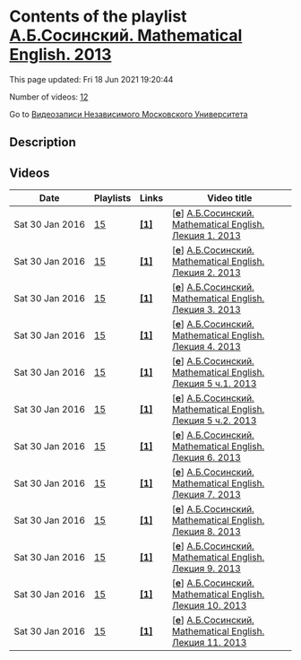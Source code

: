 # Contents of the playlist [А.Б.Сосинский. Mathematical English. 2013](https://www.youtube.com/playlist?list=PLp9ABVh6_x4GAY7kVHPSqHw-Qlu9rE-FT)

This page updated: Fri 18 Jun 2021 19:20:44

Number of videos: [12](#videos)

Go to [Видеозаписи Независимого Московского Университета](../README.md)

## Description



## Videos

|Date|Playlists|Links|Video title|
|---|---|---|---|
| Sat&nbsp;30&nbsp;Jan&nbsp;2016 | [15](../playlists/15 "А.Б.Сосинский. Mathematical English. 2013") | [**[1]**](http://ium.mccme.ru/s13/MathEnglish.html) | [[**e**](https://studio.youtube.com/video/Lzd_RoCFSDU/edit "Edit")] [А.Б.Сосинский. Mathematical English. Лекция 1. 2013](https://www.youtube.com/watch?v=Lzd_RoCFSDU&list=PLp9ABVh6_x4GAY7kVHPSqHw-Qlu9rE-FT "Mathematical English. Лекция 1. &#013;Независимый Московский Университет &#013;Москва, Большой Власьевский пер., 11, 401, 13 феваля 2013, 16:00&#013;Подробнее о курсе: http://ium.mccme.ru/s13/MathEnglish.html") |
| Sat&nbsp;30&nbsp;Jan&nbsp;2016 | [15](../playlists/15 "А.Б.Сосинский. Mathematical English. 2013") | [**[1]**](http://ium.mccme.ru/s13/MathEnglish.html) | [[**e**](https://studio.youtube.com/video/9u1vYI4Yqv4/edit "Edit")] [А.Б.Сосинский. Mathematical English. Лекция 2. 2013](https://www.youtube.com/watch?v=9u1vYI4Yqv4&list=PLp9ABVh6_x4GAY7kVHPSqHw-Qlu9rE-FT "Mathematical English. Лекция 2. &#013;Независимый Московский Университет &#013;Москва, Большой Власьевский пер., 11, 401, 20 феваля 2013, 16:00&#013;Подробнее о курсе: http://ium.mccme.ru/s13/MathEnglish.html") |
| Sat&nbsp;30&nbsp;Jan&nbsp;2016 | [15](../playlists/15 "А.Б.Сосинский. Mathematical English. 2013") | [**[1]**](http://ium.mccme.ru/s13/MathEnglish.html) | [[**e**](https://studio.youtube.com/video/2s3l46OnIzA/edit "Edit")] [А.Б.Сосинский. Mathematical English. Лекция 3. 2013](https://www.youtube.com/watch?v=2s3l46OnIzA&list=PLp9ABVh6_x4GAY7kVHPSqHw-Qlu9rE-FT "Mathematical English. Лекция 3. &#013;Независимый Московский Университет &#013;Москва, Большой Власьевский пер., 11, 401, 27 феваля 2013, 16:00&#013;Подробнее о курсе: http://ium.mccme.ru/s13/MathEnglish.html") |
| Sat&nbsp;30&nbsp;Jan&nbsp;2016 | [15](../playlists/15 "А.Б.Сосинский. Mathematical English. 2013") | [**[1]**](http://ium.mccme.ru/s13/MathEnglish.html) | [[**e**](https://studio.youtube.com/video/2zc18_uNhcI/edit "Edit")] [А.Б.Сосинский. Mathematical English. Лекция 4. 2013](https://www.youtube.com/watch?v=2zc18_uNhcI&list=PLp9ABVh6_x4GAY7kVHPSqHw-Qlu9rE-FT "Mathematical English. Лекция 4. &#013;Независимый Московский Университет &#013;Москва, Большой Власьевский пер., 11, 401, 6 марта 2013, 16:00&#013;Подробнее о курсе: http://ium.mccme.ru/s13/MathEnglish.html") |
| Sat&nbsp;30&nbsp;Jan&nbsp;2016 | [15](../playlists/15 "А.Б.Сосинский. Mathematical English. 2013") | [**[1]**](http://ium.mccme.ru/s13/MathEnglish.html) | [[**e**](https://studio.youtube.com/video/fgHj8T3ZJz8/edit "Edit")] [А.Б.Сосинский. Mathematical English. Лекция 5 ч.1. 2013](https://www.youtube.com/watch?v=fgHj8T3ZJz8&list=PLp9ABVh6_x4GAY7kVHPSqHw-Qlu9rE-FT "Mathematical English. Лекция 5 ч.1. &#013;Независимый Московский Университет &#013;Москва, Большой Власьевский пер., 11, 401, 13 марта 2013, 16:00&#013;Подробнее о курсе: http://ium.mccme.ru/s13/MathEnglish.html") |
| Sat&nbsp;30&nbsp;Jan&nbsp;2016 | [15](../playlists/15 "А.Б.Сосинский. Mathematical English. 2013") | [**[1]**](http://ium.mccme.ru/s13/MathEnglish.html) | [[**e**](https://studio.youtube.com/video/J7bcwEGOFQE/edit "Edit")] [А.Б.Сосинский. Mathematical English. Лекция 5 ч.2. 2013](https://www.youtube.com/watch?v=J7bcwEGOFQE&list=PLp9ABVh6_x4GAY7kVHPSqHw-Qlu9rE-FT "Mathematical English. Лекция 5 ч.2. &#013;Независимый Московский Университет &#013;Москва, Большой Власьевский пер., 11, 401, 13 марта 2013, 16:00&#013;Подробнее о курсе: http://ium.mccme.ru/s13/MathEnglish.html") |
| Sat&nbsp;30&nbsp;Jan&nbsp;2016 | [15](../playlists/15 "А.Б.Сосинский. Mathematical English. 2013") | [**[1]**](http://ium.mccme.ru/s13/MathEnglish.html) | [[**e**](https://studio.youtube.com/video/7VXZgQdX__E/edit "Edit")] [А.Б.Сосинский. Mathematical English. Лекция 6. 2013](https://www.youtube.com/watch?v=7VXZgQdX__E&list=PLp9ABVh6_x4GAY7kVHPSqHw-Qlu9rE-FT "Mathematical English. Лекция 6. &#013;Независимый Московский Университет &#013;Москва, Большой Власьевский пер., 11, 401, 20 марта 2013, 16:00&#013;Подробнее о курсе: http://ium.mccme.ru/s13/MathEnglish.html") |
| Sat&nbsp;30&nbsp;Jan&nbsp;2016 | [15](../playlists/15 "А.Б.Сосинский. Mathematical English. 2013") | [**[1]**](http://ium.mccme.ru/s13/MathEnglish.html) | [[**e**](https://studio.youtube.com/video/76nZ8tITarU/edit "Edit")] [А.Б.Сосинский. Mathematical English. Лекция 7. 2013](https://www.youtube.com/watch?v=76nZ8tITarU&list=PLp9ABVh6_x4GAY7kVHPSqHw-Qlu9rE-FT "Mathematical English. Лекция 7. &#013;Независимый Московский Университет &#013;Москва, Большой Власьевский пер., 11, 401, 27 марта 2013, 16:00&#013;Подробнее о курсе: http://ium.mccme.ru/s13/MathEnglish.html") |
| Sat&nbsp;30&nbsp;Jan&nbsp;2016 | [15](../playlists/15 "А.Б.Сосинский. Mathematical English. 2013") | [**[1]**](http://ium.mccme.ru/s13/MathEnglish.html) | [[**e**](https://studio.youtube.com/video/-GYcz0qa1N4/edit "Edit")] [А.Б.Сосинский. Mathematical English. Лекция 8. 2013](https://www.youtube.com/watch?v=-GYcz0qa1N4&list=PLp9ABVh6_x4GAY7kVHPSqHw-Qlu9rE-FT "Mathematical English. Лекция 8. &#013;Независимый Московский Университет &#013;Москва, Большой Власьевский пер., 11, 401, 3 апреля 2013, 16:00&#013;Подробнее о курсе: http://ium.mccme.ru/s13/MathEnglish.html") |
| Sat&nbsp;30&nbsp;Jan&nbsp;2016 | [15](../playlists/15 "А.Б.Сосинский. Mathematical English. 2013") | [**[1]**](http://ium.mccme.ru/s13/MathEnglish.html) | [[**e**](https://studio.youtube.com/video/97rxv-USxGs/edit "Edit")] [А.Б.Сосинский. Mathematical English. Лекция 9. 2013](https://www.youtube.com/watch?v=97rxv-USxGs&list=PLp9ABVh6_x4GAY7kVHPSqHw-Qlu9rE-FT "Mathematical English. Лекция 9. &#013;Независимый Московский Университет &#013;Москва, Большой Власьевский пер., 11, 401, 10 апреля 2013, 16:00&#013;Подробнее о курсе: http://ium.mccme.ru/s13/MathEnglish.html") |
| Sat&nbsp;30&nbsp;Jan&nbsp;2016 | [15](../playlists/15 "А.Б.Сосинский. Mathematical English. 2013") | [**[1]**](http://ium.mccme.ru/s13/MathEnglish.html) | [[**e**](https://studio.youtube.com/video/_E43F6SDp8g/edit "Edit")] [А.Б.Сосинский. Mathematical English. Лекция 10. 2013](https://www.youtube.com/watch?v=_E43F6SDp8g&list=PLp9ABVh6_x4GAY7kVHPSqHw-Qlu9rE-FT "Mathematical English. Лекция 10. &#013;Независимый Московский Университет &#013;Москва, Большой Власьевский пер., 11, 401, 17 апреля 2013, 16:00&#013;Подробнее о курсе: http://ium.mccme.ru/s13/MathEnglish.html") |
| Sat&nbsp;30&nbsp;Jan&nbsp;2016 | [15](../playlists/15 "А.Б.Сосинский. Mathematical English. 2013") | [**[1]**](http://ium.mccme.ru/s13/MathEnglish.html) | [[**e**](https://studio.youtube.com/video/IuQIeXNqsVs/edit "Edit")] [А.Б.Сосинский. Mathematical English. Лекция 11. 2013](https://www.youtube.com/watch?v=IuQIeXNqsVs&list=PLp9ABVh6_x4GAY7kVHPSqHw-Qlu9rE-FT "Mathematical English. Лекция 11. &#013;Независимый Московский Университет &#013;Москва, Большой Власьевский пер., 11, 401, 24 апреля 2013, 16:00&#013;Подробнее о курсе: http://ium.mccme.ru/s13/MathEnglish.html") |
